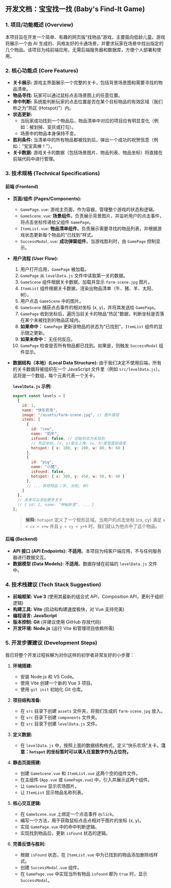 
## **开发文档：宝宝找一找 (Baby's Find-It Game)**

### **1. 项目/功能概述 (Overview)**

本项目旨在开发一个简单、有趣的网页版“找物品”游戏，主要面向低龄儿童。游戏将展示一个由 AI 生成的、风格友好的卡通场景，并要求玩家在场景中找出指定的几个物品。该项目为纯前端应用，无需后端服务器和数据库，方便个人部署和使用。

### **2. 核心功能点 (Core Features)**

*   **关卡展示:** 游戏主界面展示一个完整的关卡，包括背景场景图和需要寻找的物品清单。
*   **物品寻找:** 玩家可以通过鼠标点击场景图上的任意位置。
*   **命中判断:** 系统能判断玩家的点击位置是否在某个目标物品的有效区域（我们称之为“热区 (Hotspot)”）内。
*   **状态更新:**
    *   当玩家成功找到一个物品后，物品清单中对应的项目应有明显变化（例如：被划掉、变灰或打勾）。
    *   场景中的物品本身保持不变。
*   **胜利条件:** 当清单中的所有物品都被找到后，弹出一个成功的祝贺信息（例如：“宝宝真棒！”）。
*   **关卡数据:** 游戏关卡的数据（包括场景图片、物品列表、物品坐标）将直接在前端代码中进行管理。

### **3. 技术规格 (Technical Specifications)**

#### **前端 (Frontend)**

*   **页面/组件 (Pages/Components):**
    *   `GamePage.vue`: 游戏主页面，作为容器，管理整个游戏的状态和逻辑。
    *   `GameScene.vue`: **场景组件**。负责展示背景图片，并监听用户的点击事件，将点击坐标传递给父组件 `GamePage`。
    *   `ItemList.vue`: **物品清单组件**。负责展示需要寻找的物品列表，并根据游戏状态更新每个物品的“已找到”样式。
    *   `SuccessModal.vue`: **成功弹窗组件**。当游戏胜利时，由 `GamePage` 控制显示。

*   **用户流程 (User Flow):**
    1.  用户打开应用，`GamePage` 被加载。
    2.  `GamePage` 从 `levelData.js` 文件中读取第一关的数据。
    3.  `GameScene` 组件根据关卡数据，加载并显示 `farm-scene.jpg` 图片。
    4.  `ItemList` 组件根据关卡数据，渲染出物品清单（牛、猪、羊、太阳、树）。
    5.  用户点击 `GameScene` 中的图片。
    6.  `GameScene` 捕获点击事件的相对坐标 (x, y)，并将其发送给 `GamePage`。
    7.  `GamePage` 收到坐标后，遍历当前关卡的物品“热区”数据，判断坐标是否落在某个未被找到的物品区域内。
    8.  **如果命中：** `GamePage` 更新该物品的状态为“已找到”，`ItemList` 组件的显示随之更新。
    9.  **如果未命中：** 无任何反应。
    10. `GamePage` 检查是否所有物品都已找到。如果是，则触发 `SuccessModal` 组件显示。

*   **数据结构（本地）(Local Data Structure):**
    由于我们决定不使用后端，所有的关卡数据将被组织在一个 JavaScript 文件里（例如 `src/levelData.js`）。这将是一个数组，每个元素代表一个关卡。

    **`levelData.js` 示例:**
    ```javascript
    export const levels = [
      {
        id: 1,
        name: "快乐农场",
        image: "/assets/farm-scene.jpg", // 图片路径
        items: [
          { 
            id: "cow", 
            name: "奶牛", 
            isFound: false, // 初始状态为未找到
            // 热区坐标，(x, y)是左上角，(w, h)是宽度和高度
            hotspot: { x: 100, y: 200, w: 80, h: 60 } 
          },
          { 
            id: "pig", 
            name: "小猪", 
            isFound: false, 
            hotspot: { x: 300, y: 450, w: 50, h: 40 } 
          },
          // ... 其他物品 (羊, 太阳, 树)
        ]
      },
      // 未来可以添加更多关卡
      // { id: 2, name: "神秘卧室", ... }
    ];
    ```
    > **解释:** `hotspot` 定义了一个矩形区域。当用户的点击坐标 (cx, cy) 满足 `x < cx < x+w` 并且 `y < cy < y+h` 时，我们就认为他点中了这个物品。

#### **后端 (Backend)**

*   **API 接口 (API Endpoints):** **不适用**。本项目为纯客户端应用，不与任何服务器进行数据交互。
*   **数据模型 (Data Models):** **不适用**。数据存储在前端的 `levelData.js` 文件中。

### **4. 技术栈建议 (Tech Stack Suggestion)**

*   **前端框架:** **Vue 3** (使用其最新的组合式 API，Composition API，更利于组织逻辑)
*   **构建工具:** **Vite** (启动和构建速度极快，对 Vue 支持完美)
*   **编程语言:** **JavaScript**
*   **版本控制:** **Git** (并建议使用 GitHub 存放代码)
*   **开发环境:** **Node.js** (运行 Vite 和管理项目依赖所需)

### **5. 开发步骤建议 (Development Steps)**

我已将整个开发过程拆解为对你这样的初学者非常友好的小步骤：

1.  **环境搭建:**
    *   安装 Node.js 和 VS Code。
    *   使用 Vite 创建一个新的 Vue 3 项目。
    *   使用 `git init` 初始化 Git 仓库。

2.  **项目结构准备:**
    *   在 `src` 目录下创建 `assets` 文件夹，将我们生成的 `farm-scene.jpg` 放入。
    *   在 `src` 目录下创建 `components` 文件夹。
    *   在 `src` 目录下创建 `levelData.js` 文件。

3.  **定义数据:**
    *   在 `levelData.js` 中，按照上面的数据结构格式，定义“快乐农场”关卡。**注意：`hotspot` 的坐标暂时可以填入任意数字作为占位符。**

4.  **静态页面搭建:**
    *   创建 `GameScene.vue` 和 `ItemList.vue` 这两个空的组件文件。
    *   在主组件 (`App.vue` 或 `GamePage.vue`) 中，引入并展示这两个组件。
    *   让 `GameScene` 显示农场图片。
    *   让 `ItemList` 显示物品名称列表。

5.  **核心交互逻辑:**
    *   在 `GameScene.vue` 上绑定一个点击事件 `@click`。
    *   编写一个方法，用于获取鼠标点击点相对于图片的坐标 (x, y)。
    *   实现 `GamePage.vue` 中的命中判断逻辑。
    *   实现找到物品后，更新 `isFound` 状态的逻辑。

6.  **完善反馈与胜利:**
    *   根据 `isFound` 状态，在 `ItemList.vue` 中为已找到的物品添加删除线样式。
    *   创建 `SuccessModal.vue` 组件。
    *   在 `GamePage.vue` 中实现当所有物品 `isFound` 都为 `true` 时，显示 `SuccessModal`。
